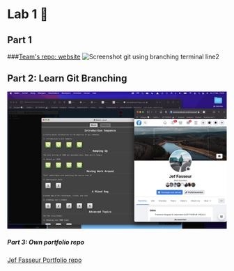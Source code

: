 # Lab 1 🚀

## Part 1

###[Team's repo: website](https://github.com/AlejandroDeWolf/lab1-website)
![Screenshot git using branching terminal line2](WebtechAdv_LAB1Screenshot.png)

## Part 2: Learn Git Branching
![Screenshot Learninggitbranching](WebtechAdv_LAB1_Learninggitbranching.png)





##### Part 3: Own portfolio repo
[Jef Fasseur Portfolio repo](https://github.com/jeffasseur/2IMD-webtechadvanced-portfolio)
